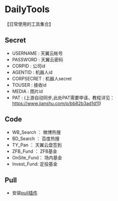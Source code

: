 # DailyTools

【日常使用的工具集合】
## Secret

- USERNAME : 天翼云帐号
- PASSWORD : 天翼云密码
- CORPID : 公司id
- AGENTID : 机器人id
- CORPSECRET : 机器人secret
- TOUSER : 接收id
- MEDIA : 图片id
- PAT : (上游自动同步,此处PAT需要申请，教程详见：https://www.jianshu.com/p/bb82b3ad1d11)

## Code
- WB_Search ： 微博热搜
- BD_Search ： 百度热搜
- TY_Pan ： 天翼云盘签到 
- ZFB_Fund ： ZFB基金
- OnSite_Fund： 场内基金
- Invest_Fund: 定投基金

## Pull
- 安装[pull插件](https://github.com/apps/pull)